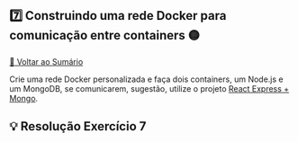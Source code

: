 ## 7️⃣ Construindo uma rede Docker para comunicação entre containers 🟡

[🔼 Voltar ao Sumário](#sumário-)

Crie uma rede Docker personalizada e faça dois containers, um Node.js e um 
MongoDB, se comunicarem, sugestão, utilize o projeto [React Express + Mongo](https://github.com/docker/awesome-compose/tree/master/react-express-mongodb).

## 💡 Resolução Exercício 7